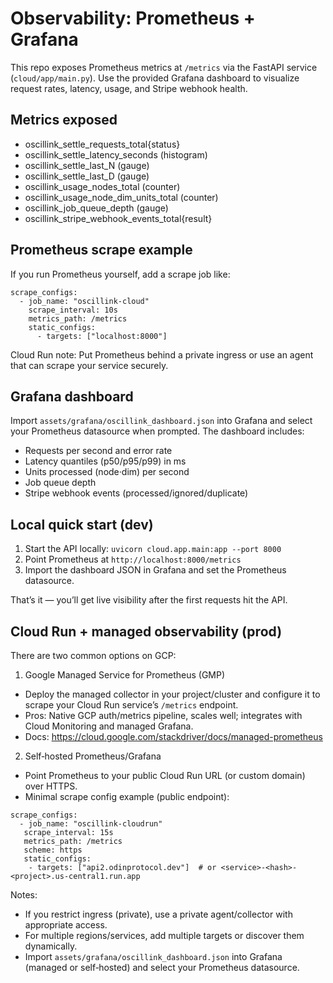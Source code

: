 # Observability: Prometheus + Grafana

This repo exposes Prometheus metrics at `/metrics` via the FastAPI service (`cloud/app/main.py`).
Use the provided Grafana dashboard to visualize request rates, latency, usage, and Stripe webhook health.

## Metrics exposed

- oscillink_settle_requests_total{status}
- oscillink_settle_latency_seconds (histogram)
- oscillink_settle_last_N (gauge)
- oscillink_settle_last_D (gauge)
- oscillink_usage_nodes_total (counter)
- oscillink_usage_node_dim_units_total (counter)
- oscillink_job_queue_depth (gauge)
- oscillink_stripe_webhook_events_total{result}

## Prometheus scrape example

If you run Prometheus yourself, add a scrape job like:

```
scrape_configs:
  - job_name: "oscillink-cloud"
    scrape_interval: 10s
    metrics_path: /metrics
    static_configs:
      - targets: ["localhost:8000"]
```

Cloud Run note: Put Prometheus behind a private ingress or use an agent that can scrape your service securely.

## Grafana dashboard

Import `assets/grafana/oscillink_dashboard.json` into Grafana and select your Prometheus datasource when prompted.
The dashboard includes:

- Requests per second and error rate
- Latency quantiles (p50/p95/p99) in ms
- Units processed (node·dim) per second
- Job queue depth
- Stripe webhook events (processed/ignored/duplicate)

## Local quick start (dev)

1. Start the API locally: `uvicorn cloud.app.main:app --port 8000`
2. Point Prometheus at `http://localhost:8000/metrics`
3. Import the dashboard JSON in Grafana and set the Prometheus datasource.

That’s it — you’ll get live visibility after the first requests hit the API.

## Cloud Run + managed observability (prod)

There are two common options on GCP:

1) Google Managed Service for Prometheus (GMP)
  - Deploy the managed collector in your project/cluster and configure it to scrape your Cloud Run service’s `/metrics` endpoint.
  - Pros: Native GCP auth/metrics pipeline, scales well; integrates with Cloud Monitoring and managed Grafana.
  - Docs: https://cloud.google.com/stackdriver/docs/managed-prometheus

2) Self‑hosted Prometheus/Grafana
  - Point Prometheus to your public Cloud Run URL (or custom domain) over HTTPS.
  - Minimal scrape config example (public endpoint):

```
scrape_configs:
  - job_name: "oscillink-cloudrun"
   scrape_interval: 15s
   metrics_path: /metrics
   scheme: https
   static_configs:
    - targets: ["api2.odinprotocol.dev"]  # or <service>-<hash>-<project>.us-central1.run.app
```

Notes:
- If you restrict ingress (private), use a private agent/collector with appropriate access.
- For multiple regions/services, add multiple targets or discover them dynamically.
- Import `assets/grafana/oscillink_dashboard.json` into Grafana (managed or self‑hosted) and select your Prometheus datasource.
